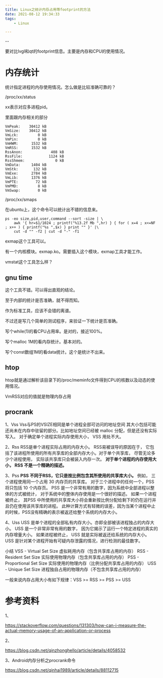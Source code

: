 ```yaml
---
title: Linux之统计内存占用等footprint的方法
date: 2021-08-12 19:34:33
tags:
	- Linux

---
```


--

要对比lvgl和qt的footprint信息。主要是内存和CPU的使用情况。

# 内存统计

统计指定进程的内存使用情况。怎么做是比较准确可靠的？

/proc/xx/status

xx表示对应多进程pid。

里面跟内存相关的部分

```
VmPeak:    30412 kB         
VmSize:    30412 kB         
VmLck:         0 kB         
VmPin:         0 kB         
VmHWM:      1532 kB         
VmRSS:      1532 kB         
RssAnon:             408 kB 
RssFile:            1124 kB 
RssShmem:              0 kB 
VmData:     1404 kB         
VmStk:       132 kB         
VmExe:      2784 kB         
VmLib:      1376 kB         
VmPTE:        72 kB         
VmPMD:         8 kB         
VmSwap:        0 kB         
```

/proc/xx/smaps



在ubuntu上，这个命令可以统计出不错的信息来。

```
ps -eo size,pid,user,command --sort -size | \
    awk '{ hr=$1/1024 ; printf("%13.2f Mb ",hr) } { for ( x=4 ; x<=NF ; x++ ) { printf("%s ",$x) } print "" }' |\
    cut -d "" -f2 | cut -d "-" -f1
```



exmap这个工具可以。

有一个内核模块。exmap.ko。需要插入这个模块，exmap工具才能工作。



vmstat这个工具怎么样？



## gnu time

这个工具不错。可以得出直观的结论。

至于内部的统计是否准确，就不得而知。

作为标准工具，应该不会错的离谱。

不过还是写几个简单的测试程序，来验证一下统计是否准确。

写个while(1)的看CPU占用率。是对的，接近100%。

写个malloc 1M的看内存统计。基本对的。

写个const数组1M的看data统计。这个是统计不出来。



## htop

htop就是通过解析该目录下的/proc/meminfo文件得到CPU的核数以及动态的使用情况。



VmRSS对应的值就是物理内存占用



## procrank

1、Vss
Vss与PS的VSIZE相同是单个进程全部可访问的地址空间
其大小包括可能还尚未在内存中驻留的部分。比如地址空间已经被 malloc 分配，但是还没有实际写入。
对于确定单个进程实际内存使用大小， VSS 用处不大。

2、Rss
RSS是单个进程实际占用的内存大小。
RSS易被误导的原因在于， 它包括了该进程所使用的所有共享库的全部内存大小。对于单个共享库， 尽管无论多少个进程使用，
实际该共享库只会被装入内存一次。
**对于单个进程的内存使用大小， RSS 不是一个精确的描述。**

3、Pss
**PSS 不同于RSS，它只是按比例包含其所使用的共享库大小。**
例如， 三个进程使用同一个占用 30 内存页的共享库。 对于三个进程中的任何一个，PSS 将只包括 10 个内存页。
PSS 是一个非常有用的数字，因为系统中全部进程以整体的方式被统计， 对于系统中的整体内存使用是一个很好的描述。
如果一个进程被终止， 其PSS 中所使用的共享库大小将会重新按比例分配给剩下的仍在运行并且仍在使用该共享库的进程。
此种计算方式有轻微的误差，因为当某个进程中止的时候，PSS没有精确的表示被返还给整个系统的内存大小。

4、Uss
USS 是单个进程的全部私有内存大小。亦即全部被该进程独占的内存大小。
USS 是一个非常非常有用的数字， 因为它揭示了运行一个特定进程的真实的内存增量大小。
如果进程被终止， USS 就是实际被返还给系统的内存大小。
USS 是针对某个进程开始有可疑内存泄露的情况，进行检测的最佳数字。

小结
VSS - Virtual Set Size 虚拟耗用内存（包含共享库占用的内存）
RSS - Resident Set Size 实际使用物理内存（包含共享库占用的内存）
PSS - Proportional Set Size 实际使用的物理内存（比例分配共享库占用的内存）
USS - Unique Set Size 进程独自占用的物理内存（不包含共享库占用的内存）

一般来说内存占用大小有如下规律：VSS >= RSS >= PSS >= USS


# 参考资料

1、

https://stackoverflow.com/questions/131303/how-can-i-measure-the-actual-memory-usage-of-an-application-or-process

2、

https://blog.csdn.net/qinzhonghello/article/details/4058532

3、Android内存分析之procrank命令

https://blog.csdn.net/qinhai1989/article/details/88112715